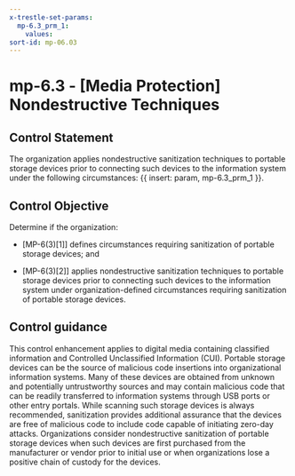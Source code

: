 ```yaml
---
x-trestle-set-params:
  mp-6.3_prm_1:
    values:
sort-id: mp-06.03
---
```


# mp-6.3 - \[Media Protection\] Nondestructive Techniques

## Control Statement

The organization applies nondestructive sanitization techniques to portable storage devices prior to connecting such devices to the information system under the following circumstances: {{ insert: param, mp-6.3_prm_1 }}.

## Control Objective

Determine if the organization:

- \[MP-6(3)[1]\] defines circumstances requiring sanitization of portable storage devices; and

- \[MP-6(3)[2]\] applies nondestructive sanitization techniques to portable storage devices prior to connecting such devices to the information system under organization-defined circumstances requiring sanitization of portable storage devices.

## Control guidance

This control enhancement applies to digital media containing classified information and Controlled Unclassified Information (CUI). Portable storage devices can be the source of malicious code insertions into organizational information systems. Many of these devices are obtained from unknown and potentially untrustworthy sources and may contain malicious code that can be readily transferred to information systems through USB ports or other entry portals. While scanning such storage devices is always recommended, sanitization provides additional assurance that the devices are free of malicious code to include code capable of initiating zero-day attacks. Organizations consider nondestructive sanitization of portable storage devices when such devices are first purchased from the manufacturer or vendor prior to initial use or when organizations lose a positive chain of custody for the devices.
